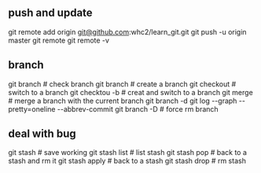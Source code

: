## push and update
git remote add origin git@github.com:whc2/learn_git.git
git push -u origin master
git remote
git remote -v

## branch 
git branch # check branch
git branch <name>   # create a branch
git checkout <name> # switch to a branch
git checktou -b <name>  # creat and switch to a branch
git merge <name>    # merge a branch with the current branch
git branch -d <name>
git log --graph --pretty=oneline --abbrev-commit
git branch -D <name>    # force rm branch

## deal with bug
git stash   # save working
git stash list  # list stash
git stash pop   # back to a stash and rm it
git stash apply # back to a stash
git stash drop  # rm stash

